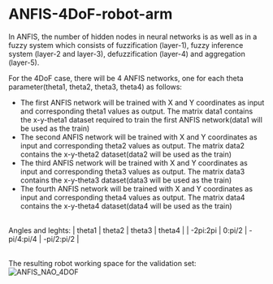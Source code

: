 # ANFIS-4DoF-robot-arm

In ANFIS, the number of hidden nodes in neural networks is as well as in a fuzzy system which consists of fuzzification (layer-1), fuzzy inference system (layer-2 and layer-3), defuzzification (layer-4) and aggregation (layer-5). 

For the 4DoF case, there will be 4 ANFIS networks, one for each theta parameter(theta1, theta2, theta3, theta4) as follows:
- The first ANFIS network will be trained with X and Y coordinates as input and corresponding theta1 values as output. The matrix data1 contains the x-y-theta1 dataset required to train the first ANFIS network(data1 will be used as the train)
- The second ANFIS network will be trained with X and Y coordinates as input and corresponding theta2 values as output. The matrix data2 contains the x-y-theta2 dataset(data2 will be used as the train)
- The third ANFIS network will be trained with X and Y coordinates as input and corresponding theta3 values as output. The matrix data3 contains the x-y-theta3 dataset(data3 will be used as the train)
- The fourth ANFIS network will be trained with X and Y coordinates as input and corresponding theta4 values as output. The matrix data4 contains the x-y-theta4 dataset(data4 will be used as the train)

<br>Angles and leghts:
| theta1     | theta2 | theta3 | theta4 |
| -2pi:2pi     | 0:pi/2    | -pi/4:pi/4 | -pi/2:pi/2 |


<br>The resulting robot working space for the validation set:
<br>![ANFIS_NAO_4DOF](https://user-images.githubusercontent.com/106117736/209584470-18234aa8-0017-4576-a2c7-bd1deff756ba.jpg)
